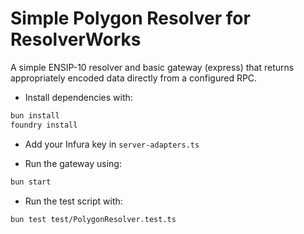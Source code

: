 # Simple Polygon Resolver for ResolverWorks

A simple ENSIP-10 resolver and basic gateway (express) that returns appropriately encoded data directly from a configured RPC.

- Install dependencies with:
```bash
bun install
foundry install
```

- Add your Infura key in `server-adapters.ts`

- Run the gateway using:

```bash
bun start
```

- Run the test script with:

```bash
bun test test/PolygonResolver.test.ts
```